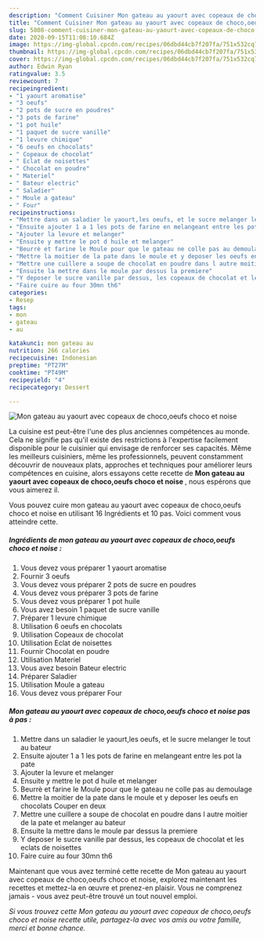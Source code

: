 ```yaml
---
description: "Comment Cuisiner Mon gateau au yaourt avec copeaux de choco,oeufs choco et noise"
title: "Comment Cuisiner Mon gateau au yaourt avec copeaux de choco,oeufs choco et noise"
slug: 5808-comment-cuisiner-mon-gateau-au-yaourt-avec-copeaux-de-choco-oeufs-choco-et-noise
date: 2020-09-15T11:08:10.684Z
image: https://img-global.cpcdn.com/recipes/06dbd44cb7f207fa/751x532cq70/mon-gateau-au-yaourt-avec-copeaux-de-chocooeufs-choco-et-noise-photo-principale-de-la-recette.jpg
thumbnail: https://img-global.cpcdn.com/recipes/06dbd44cb7f207fa/751x532cq70/mon-gateau-au-yaourt-avec-copeaux-de-chocooeufs-choco-et-noise-photo-principale-de-la-recette.jpg
cover: https://img-global.cpcdn.com/recipes/06dbd44cb7f207fa/751x532cq70/mon-gateau-au-yaourt-avec-copeaux-de-chocooeufs-choco-et-noise-photo-principale-de-la-recette.jpg
author: Edwin Ryan
ratingvalue: 3.5
reviewcount: 7
recipeingredient:
- "1 yaourt aromatise"
- "3 oeufs"
- "2 pots de sucre en poudres"
- "3 pots de farine"
- "1 pot huile"
- "1 paquet de sucre vanille"
- "1 levure chimique"
- "6 oeufs en chocolats"
- " Copeaux de chocolat"
- " Eclat de noisettes"
- " Chocolat en poudre"
- " Materiel"
- " Bateur electric"
- " Saladier"
- " Moule a gateau"
- " Four"
recipeinstructions:
- "Mettre dans un saladier le yaourt,les oeufs, et le sucre melanger le tout au bateur"
- "Ensuite ajouter 1 a 1 les pots de farine en melangeant entre les pot la pate"
- "Ajouter la levure et melanger"
- "Ensuite y mettre le pot d huile et melanger"
- "Beurrè et farine le Moule pour que le gateau ne colle pas au demoulage"
- "Mettre la moitier de la pate dans le moule et y deposer les oeufs en chocolats Couper en deux"
- "Mettre une cuillere a soupe de chocolat en poudre dans l autre moitier de la pate et melanger au bateur"
- "Ensuite la mettre dans le moule par dessus la premiere"
- "Y deposer le sucre vanille par dessus, les copeaux de chocolat et les eclats de noisettes"
- "Faire cuire au four 30mn th6"
categories:
- Resep
tags:
- mon
- gateau
- au

katakunci: mon gateau au 
nutrition: 266 calories
recipecuisine: Indonesian
preptime: "PT27M"
cooktime: "PT49M"
recipeyield: "4"
recipecategory: Dessert

---
```



![Mon gateau au yaourt avec copeaux de choco,oeufs choco et noise](https://img-global.cpcdn.com/recipes/06dbd44cb7f207fa/751x532cq70/mon-gateau-au-yaourt-avec-copeaux-de-chocooeufs-choco-et-noise-photo-principale-de-la-recette.jpg)

La cuisine est peut-être l'une des plus anciennes compétences au monde. Cela ne signifie pas qu'il existe des restrictions à l'expertise facilement disponible pour le cuisinier qui envisage de renforcer ses capacités. Même les meilleurs cuisiniers, même les professionnels, peuvent constamment découvrir de nouveaux plats, approches et techniques pour améliorer leurs compétences en cuisine, alors essayons cette recette de <strong> Mon gateau au yaourt avec copeaux de choco,oeufs choco et noise </strong>, nous espérons que vous aimerez il.

<!--inarticleads1-->

Vous pouvez cuire mon gateau au yaourt avec copeaux de choco,oeufs choco et noise en utilisant 16 Ingrédients et 10 pas. Voici comment vous atteindre cette.

##### Ingrédients de mon gateau au yaourt avec copeaux de choco,oeufs choco et noise :

1. Vous devez vous préparer 1 yaourt aromatise
1. Fournir 3 oeufs
1. Vous devez vous préparer 2 pots de sucre en poudres
1. Vous devez vous préparer 3 pots de farine
1. Vous devez vous préparer 1 pot huile
1. Vous avez besoin 1 paquet de sucre vanille
1. Préparer 1 levure chimique
1. Utilisation 6 oeufs en chocolats
1. Utilisation  Copeaux de chocolat
1. Utilisation  Eclat de noisettes
1. Fournir  Chocolat en poudre
1. Utilisation  Materiel
1. Vous avez besoin  Bateur electric
1. Préparer  Saladier
1. Utilisation  Moule a gateau
1. Vous devez vous préparer  Four




<!--inarticleads2-->

##### Mon gateau au yaourt avec copeaux de choco,oeufs choco et noise pas à pas :

1. Mettre dans un saladier le yaourt,les oeufs, et le sucre melanger le tout au bateur
1. Ensuite ajouter 1 a 1 les pots de farine en melangeant entre les pot la pate
1. Ajouter la levure et melanger
1. Ensuite y mettre le pot d huile et melanger
1. Beurrè et farine le Moule pour que le gateau ne colle pas au demoulage
1. Mettre la moitier de la pate dans le moule et y deposer les oeufs en chocolats Couper en deux
1. Mettre une cuillere a soupe de chocolat en poudre dans l autre moitier de la pate et melanger au bateur
1. Ensuite la mettre dans le moule par dessus la premiere
1. Y deposer le sucre vanille par dessus, les copeaux de chocolat et les eclats de noisettes
1. Faire cuire au four 30mn th6




<!--inarticleads1-->

<p>
Maintenant que vous avez terminé cette recette de Mon gateau au yaourt avec copeaux de choco,oeufs choco et noise, explorez maintenant les recettes et mettez-la en œuvre et prenez-en plaisir. Vous ne comprenez jamais - vous avez peut-être trouvé un tout nouvel emploi.
</p>

<p>
<i>Si vous trouvez cette Mon gateau au yaourt avec copeaux de choco,oeufs choco et noise recette utile, partagez-la avec vos amis ou votre famille, merci et bonne chance.</i>
</p>
